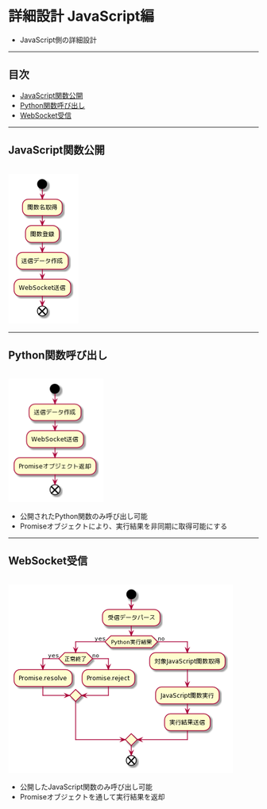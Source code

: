 # 詳細設計 JavaScript編
- JavaScript側の詳細設計

***
## 目次
- [JavaScript関数公開](#javascript関数公開)
- [Python関数呼び出し](#python関数呼び出し)
- [WebSocket受信](#websocket受信)

***
## JavaScript関数公開

<br /><img src="./uml/javascript/moray.expose.png" width="141px">

***
## Python関数呼び出し

<br /><img src="./uml/javascript/moray.py.xxx.png" width="192px">
- 公開されたPython関数のみ呼び出し可能
- Promiseオブジェクトにより、実行結果を非同期に取得可能にする

***
## WebSocket受信

<br /><img src="./uml/javascript/WebSocket受信.png" width="452px">
- 公開したJavaScript関数のみ呼び出し可能
- Promiseオブジェクトを通して実行結果を返却
